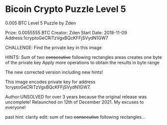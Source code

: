 # Bicoin Crypto Puzzle Level 5

0.005 BTC Level 5 Puzzle by Zden

Prize: 0.0055555 BTC
Creator: Zden
Start Date: 2018-11-09
Address:1cryptoGeCRiTzVgxBQcKFFjSVydN1GW7

CHALLENGE:
Find the private key in this image

HINTS:
Sum of two ~~consecutive~~ following rectangles areas creates one byte of the private key
Apply more operations to obtain the results in byte range

The new corrected version including new hints!

This image encodes private key for address 1cryptoGeCRiTzVgxBQcKFFjSVydN1GW7.

Author:UNSOLVED for over 3 years because the original release was uncomplete! Relaunched on 12th of December 2021. My excuses to everyone!

past hint:
clarity edit: sum of two ~~consecutive~~ following rectangles...

